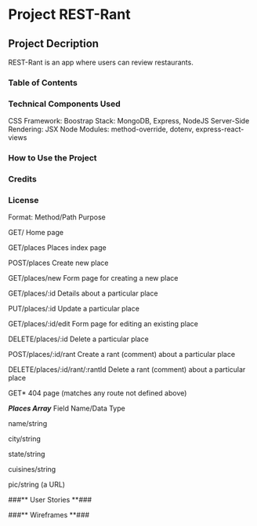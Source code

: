 # Project REST-Rant

## Project Decription
REST-Rant is an app where users can review restaurants.

### Table of Contents ###

### Technical Components Used 
CSS Framework: Boostrap
Stack: MongoDB, Express, NodeJS
Server-Side Rendering: JSX
Node Modules: method-override, dotenv, express-react-views

### How to Use the Project 

### Credits 

### License 

Format:
Method/Path
Purpose

GET/
Home page

GET/places
Places index page

POST/places
Create new place

GET/places/new
Form page for creating a new place

GET/places/:id
Details about a particular place

PUT/places/:id
Update a particular place

GET/places/:id/edit
Form page for editing an existing place

DELETE/places/:id
Delete a particular place

POST/places/:id/rant
Create a rant (comment) about a particular place

DELETE/places/:id/rant/:rantId
Delete a rant (comment) about a particular place

GET*
404 page (matches any route not defined above)

***Places Array***
Field Name/Data Type

name/string

city/string

state/string

cuisines/string

pic/string (a URL)

###** User Stories **###



###** Wireframes **###

<!-- 
# The largest heading
## The second largest heading
###### The smallest heading
**This is bold text**
All bold and italic	*** ***
*This text is italicized* -->